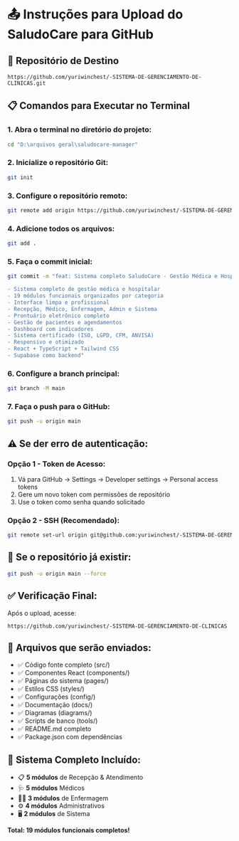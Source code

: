 # 📤 Instruções para Upload do SaludoCare para GitHub

## 🎯 Repositório de Destino
```
https://github.com/yuriwinchest/-SISTEMA-DE-GERENCIAMENTO-DE-CLINICAS.git
```

## 📋 Comandos para Executar no Terminal

### 1. Abra o terminal no diretório do projeto:
```bash
cd "D:\arquivos geral\saludocare-manager"
```

### 2. Inicialize o repositório Git:
```bash
git init
```

### 3. Configure o repositório remoto:
```bash
git remote add origin https://github.com/yuriwinchest/-SISTEMA-DE-GERENCIAMENTO-DE-CLINICAS.git
```

### 4. Adicione todos os arquivos:
```bash
git add .
```

### 5. Faça o commit inicial:
```bash
git commit -m "feat: Sistema completo SaludoCare - Gestão Médica e Hospitalar

- Sistema completo de gestão médica e hospitalar
- 19 módulos funcionais organizados por categoria
- Interface limpa e profissional
- Recepção, Médico, Enfermagem, Admin e Sistema
- Prontuário eletrônico completo
- Gestão de pacientes e agendamentos
- Dashboard com indicadores
- Sistema certificado (ISO, LGPD, CFM, ANVISA)
- Responsivo e otimizado
- React + TypeScript + Tailwind CSS
- Supabase como backend"
```

### 6. Configure a branch principal:
```bash
git branch -M main
```

### 7. Faça o push para o GitHub:
```bash
git push -u origin main
```

## ⚠️ Se der erro de autenticação:

### Opção 1 - Token de Acesso:
1. Vá para GitHub → Settings → Developer settings → Personal access tokens
2. Gere um novo token com permissões de repositório
3. Use o token como senha quando solicitado

### Opção 2 - SSH (Recomendado):
```bash
git remote set-url origin git@github.com:yuriwinchest/-SISTEMA-DE-GERENCIAMENTO-DE-CLINICAS.git
```

## 🔄 Se o repositório já existir:
```bash
git push -u origin main --force
```

## ✅ Verificação Final:
Após o upload, acesse:
```
https://github.com/yuriwinchest/-SISTEMA-DE-GERENCIAMENTO-DE-CLINICAS
```

## 📁 Arquivos que serão enviados:
- ✅ Código fonte completo (src/)
- ✅ Componentes React (components/)
- ✅ Páginas do sistema (pages/)
- ✅ Estilos CSS (styles/)
- ✅ Configurações (config/)
- ✅ Documentação (docs/)
- ✅ Diagramas (diagrams/)
- ✅ Scripts de banco (tools/)
- ✅ README.md completo
- ✅ Package.json com dependências

## 🎉 Sistema Completo Incluído:
- 📋 **5 módulos** de Recepção & Atendimento
- 🩺 **5 módulos** Médicos
- 👩‍⚕️ **3 módulos** de Enfermagem
- ⚙️ **4 módulos** Administrativos
- 🖥️ **2 módulos** de Sistema

**Total: 19 módulos funcionais completos!**